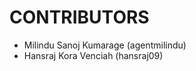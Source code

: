 CONTRIBUTORS
============

 - Milindu Sanoj Kumarage (agentmilindu)
 - Hansraj Kora Venciah (hansraj09)
